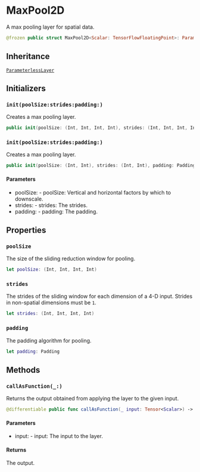 # MaxPool2D

A max pooling layer for spatial data.

``` swift
@frozen public struct MaxPool2D<Scalar: TensorFlowFloatingPoint>: ParameterlessLayer
```

## Inheritance

[`ParameterlessLayer`](/ParameterlessLayer)

## Initializers

### `init(poolSize:strides:padding:)`

Creates a max pooling layer.

``` swift
public init(poolSize: (Int, Int, Int, Int), strides: (Int, Int, Int, Int), padding: Padding)
```

### `init(poolSize:strides:padding:)`

Creates a max pooling layer.

``` swift
public init(poolSize: (Int, Int), strides: (Int, Int), padding: Padding = .valid)
```

#### Parameters

  - poolSize: - poolSize: Vertical and horizontal factors by which to downscale.
  - strides: - strides: The strides.
  - padding: - padding: The padding.

## Properties

### `poolSize`

The size of the sliding reduction window for pooling.

``` swift
let poolSize: (Int, Int, Int, Int)
```

### `strides`

The strides of the sliding window for each dimension of a 4-D input.
Strides in non-spatial dimensions must be `1`.

``` swift
let strides: (Int, Int, Int, Int)
```

### `padding`

The padding algorithm for pooling.

``` swift
let padding: Padding
```

## Methods

### `callAsFunction(_:)`

Returns the output obtained from applying the layer to the given input.

``` swift
@differentiable public func callAsFunction(_ input: Tensor<Scalar>) -> Tensor<Scalar>
```

#### Parameters

  - input: - input: The input to the layer.

#### Returns

The output.
